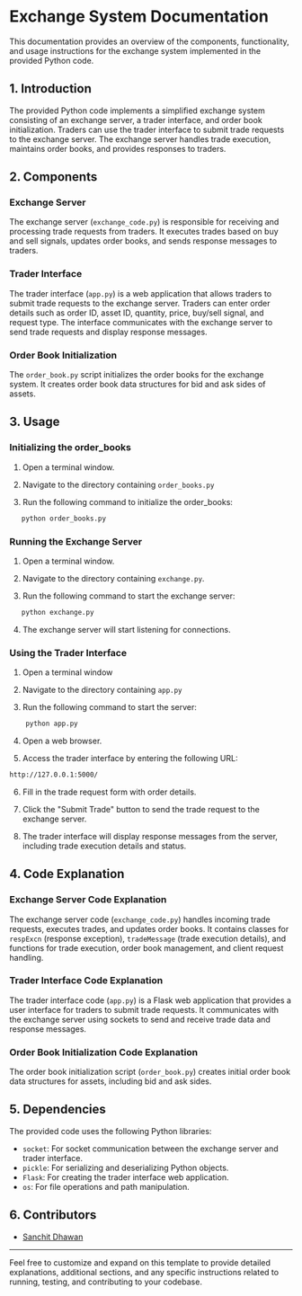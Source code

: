 # Exchange System Documentation

This documentation provides an overview of the components, functionality, and usage instructions for the exchange system implemented in the provided Python code.

## 1. Introduction

The provided Python code implements a simplified exchange system consisting of an exchange server, a trader interface, and order book initialization. Traders can use the trader interface to submit trade requests to the exchange server. The exchange server handles trade execution, maintains order books, and provides responses to traders.

## 2. Components

### Exchange Server

The exchange server (`exchange_code.py`) is responsible for receiving and processing trade requests from traders. It executes trades based on buy and sell signals, updates order books, and sends response messages to traders.

### Trader Interface

The trader interface (`app.py`) is a web application that allows traders to submit trade requests to the exchange server. Traders can enter order details such as order ID, asset ID, quantity, price, buy/sell signal, and request type. The interface communicates with the exchange server to send trade requests and display response messages.

### Order Book Initialization

The `order_book.py` script initializes the order books for the exchange system. It creates order book data structures for bid and ask sides of assets.

## 3. Usage

### Initializing the order_books
1. Open a terminal window.

2. Navigate to the directory containing `order_books.py`

3. Run the following command to initialize the order_books:
```bash
   python order_books.py
```

### Running the Exchange Server

1. Open a terminal window.

2. Navigate to the directory containing `exchange.py`.

3. Run the following command to start the exchange server:
```bash
   python exchange.py
```
4. The exchange server will start listening for connections.

### Using the Trader Interface
1. Open a terminal window

2. Navigate to the directory containing `app.py`

3. Run the following command to start the server:
```bash
    python app.py
```
4. Open a web browser.

5. Access the trader interface by entering the following URL:
```bash
http://127.0.0.1:5000/
```

6. Fill in the trade request form with order details.

7. Click the "Submit Trade" button to send the trade request to the exchange server.

8. The trader interface will display response messages from the server, including trade execution details and status.

## 4. Code Explanation

### Exchange Server Code Explanation

The exchange server code (`exchange_code.py`) handles incoming trade requests, executes trades, and updates order books. It contains classes for `respExcn` (response exception), `tradeMessage` (trade execution details), and functions for trade execution, order book management, and client request handling.

### Trader Interface Code Explanation

The trader interface code (`app.py`) is a Flask web application that provides a user interface for traders to submit trade requests. It communicates with the exchange server using sockets to send and receive trade data and response messages.

### Order Book Initialization Code Explanation

The order book initialization script (`order_book.py`) creates initial order book data structures for assets, including bid and ask sides.

## 5. Dependencies

The provided code uses the following Python libraries:

- `socket`: For socket communication between the exchange server and trader interface.
- `pickle`: For serializing and deserializing Python objects.
- `Flask`: For creating the trader interface web application.
- `os`: For file operations and path manipulation.

## 6. Contributors

- [Sanchit Dhawan](https://github.com/sanchit2305)


---

Feel free to customize and expand on this template to provide detailed explanations, additional sections, and any specific instructions related to running, testing, and contributing to your codebase.
